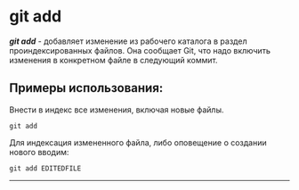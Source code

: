 # **git add**

***git add*** - добавляет изменение из рабочего каталога в раздел проиндексированных файлов. Она сообщает Git, что надо включить изменения в конкретном файле в следующий коммит.

## **Примеры использования:**

Внести в индекс все изменения, включая новые файлы.

~~~~bash=
git add
~~~~

Для индексация измененного файла, либо оповещение о
создании нового вводим:

~~~~bash=
git add EDITEDFILE
~~~~

___
